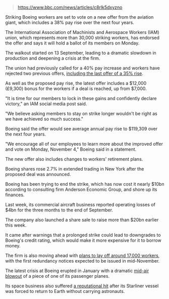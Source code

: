 > https://www.bbc.com/news/articles/c8rlk5dxyzno

Striking Boeing workers are set to vote on a new offer from the aviation giant, which includes a 38% pay rise over the next four years.

The International Association of Machinists and Aerospace Workers (IAM) union, which represents more than 30,000 striking workers, has endorsed the offer and says it will hold a ballot of its members on Monday.

The walkout started on 13 September, leading to a dramatic slowdown in production and deepening a crisis at the firm.

The union had previously called for a 40% pay increase and workers have rejected two previous offers, [including the last offer of a 35% rise](https://www.bbc.com/news/articles/cp9zrylmdk0o).

As well as the proposed pay rise, the latest offer includes a $12,000 (£9,300) bonus for the workers if a deal is reached, up from $7,000.

"It is time for our members to lock in these gains and confidently declare victory," an IAM social media post said.

"We believe asking members to stay on strike longer wouldn't be right as we have achieved so much success."

Boeing said the offer would see average annual pay rise to $119,309 over the next four years.

"We encourage all of our employees to learn more about the improved offer and vote on Monday, November 4," Boeing said in a statement.

The new offer also includes changes to workers' retirement plans.

Boeing shares rose 2.7% in extended trading in New York after the proposed deal was announced.

Boeing has been trying to end the strike, which has now cost it nearly $10bn according to consulting firm Anderson Economic Group, and shore up its finances.

Last week, its commercial aircraft business reported operating losses of $4bn for the three months to the end of September.

The company also launched a share sale to raise more than $20bn earlier this week.

It came after warnings that a prolonged strike could lead to downgrades to Boeing's credit rating, which would make it more expensive for it to borrow money.

The firm is also moving ahead with [plans to lay off around 17,000 workers](https://www.bbc.com/news/articles/cevypzd9gklo), with the first redundancy notices expected to be issued in mid-November.

The latest crisis at Boeing erupted in January with a dramatic [mid-air blowout](https://www.bbc.com/news/articles/cg4yqq72dyeo) of a piece of one of its passenger planes.

Its space business also suffered [a reputational hit](https://www.bbc.com/news/articles/clylvz1ppdmo) after its Starliner vessel was forced to return to Earth without carrying astronauts.
